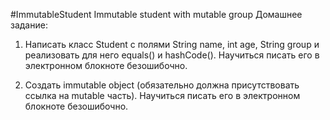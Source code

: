 #ImmutableStudent
Immutable student with mutable group
Домашнее задание:

1. Написать класс Student с полями String name, int age, String group и реализовать для него equals() и hashCode(). Научиться писать его в электронном блокноте безошибочно.

2. Создать immutable object (обязательно должна присутствовать ссылка на mutable часть). Научиться писать его в электронном блокноте безошибочно.